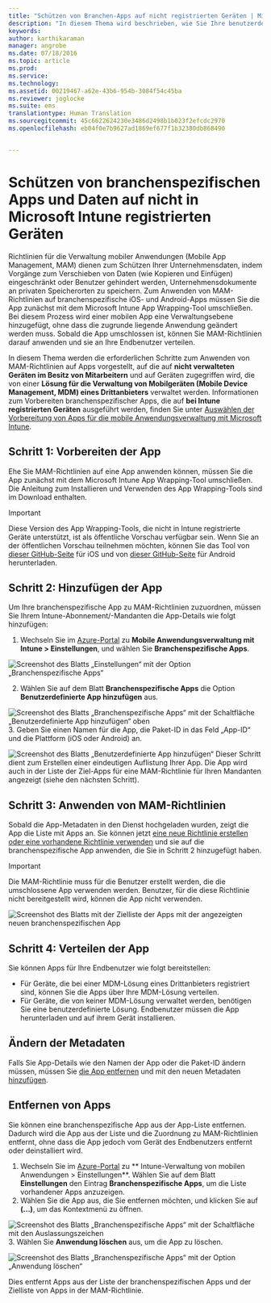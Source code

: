 ```yaml
---
title: "Schützen von Branchen-Apps auf nicht registrierten Geräten | Microsoft Intune"
description: "In diesem Thema wird beschrieben, wie Sie Ihre benutzerdefinierte Reihe von Branchen-Apps vorbereiten können, sodass Sie Verwaltungsrichtlinien für mobile Apps anwenden können, die helfen können, Datenverluste zu verhindern."
keywords: 
author: karthikaraman
manager: angrobe
ms.date: 07/18/2016
ms.topic: article
ms.prod: 
ms.service: 
ms.technology: 
ms.assetid: 00219467-a62e-43b6-954b-3084f54c45ba
ms.reviewer: joglocke
ms.suite: ems
translationtype: Human Translation
ms.sourcegitcommit: 45c6622624230e3486d2498b1b023f2efcdc2970
ms.openlocfilehash: eb04f0e7b9627ad1869ef677f1b32380db868490


---
```


# Schützen von branchenspezifischen Apps und Daten auf nicht in Microsoft Intune registrierten Geräten

Richtlinien für die Verwaltung mobiler Anwendungen (Mobile App Management, MAM) dienen zum Schützen Ihrer Unternehmensdaten, indem Vorgänge zum Verschieben von Daten (wie Kopieren und Einfügen) eingeschränkt oder Benutzer gehindert werden, Unternehmensdokumente an privaten Speicherorten zu speichern.   Zum Anwenden von MAM-Richtlinien auf branchenspezifische iOS- und Android-Apps müssen Sie die App zunächst mit dem Microsoft Intune App Wrapping-Tool umschließen.  Bei diesem Prozess wird einer mobilen App eine Verwaltungsebene hinzugefügt, ohne dass die zugrunde liegende Anwendung geändert werden muss.  Sobald die App umschlossen ist, können Sie MAM-Richtlinien darauf anwenden und sie an Ihre Endbenutzer verteilen.  

In diesem Thema werden die erforderlichen Schritte zum Anwenden von MAM-Richtlinien auf Apps vorgestellt, auf die auf **nicht verwalteten Geräten im Besitz von Mitarbeitern** und auf Geräten zugegriffen wird, die von einer **Lösung für die Verwaltung von Mobilgeräten (Mobile Device Management, MDM) eines Drittanbieters** verwaltet werden.  Informationen zum Vorbereiten branchenspezifischer Apps, die auf **bei Intune registrierten Geräten** ausgeführt werden, finden Sie unter [Auswählen der Vorbereitung von Apps für die mobile Anwendungsverwaltung mit Microsoft Intune](decide-how-to-prepare-apps-for-mobile-application-management-with-microsoft-intune.md).
##  Schritt 1: Vorbereiten der App
Ehe Sie MAM-Richtlinien auf eine App anwenden können, müssen Sie die App zunächst mit dem Microsoft Intune App Wrapping-Tool umschließen.  Die Anleitung zum Installieren und Verwenden des App Wrapping-Tools sind im Download enthalten.  
>[!IMPORTANT]  
>Diese Version des App Wrapping-Tools, die nicht in Intune registrierte Geräte unterstützt, ist als öffentliche Vorschau verfügbar sein. Wenn Sie an der öffentlichen Vorschau teilnehmen möchten, können Sie das Tool von [dieser GitHub-Seite](https://github.com/msintuneappsdk/intune-app-wrapper-ios-preview) für iOS und von [dieser GitHub-Seite](https://github.com/msintuneappsdk/intune-app-wrapper-android-preview) für Android herunterladen.

## Schritt 2: Hinzufügen der App

Um Ihre branchenspezifische App zu MAM-Richtlinien zuzuordnen, müssen Sie Ihrem Intune-Abonnement/-Mandanten die App-Details wie folgt hinzufügen:

1. Wechseln Sie im [Azure-Portal](https://portal.azure.com/) zu **Mobile Anwendungsverwaltung mit Intune > Einstellungen**, und wählen Sie **Branchenspezifische Apps**.

  ![Screenshot des Blatts „Einstellungen“ mit der Option „Branchenspezifische Apps“](../media/mam-azure-portal-lob-on-settings.png)

2. Wählen Sie auf dem Blatt **Branchenspezifische Apps** die Option **Benutzerdefinierte App hinzufügen** aus.

  ![Screenshot des Blatts „Branchenspezifische Apps“ mit der Schaltfläche „Benutzerdefinierte App hinzufügen“ oben](../media/mam-azure-portal-add-lob-app-action.png)
3.  Geben Sie einen Namen für die App, die Paket-ID in das Feld „App-ID“ und die Plattform (iOS oder Android) an.

  ![Screenshot des Blatts „Benutzerdefinierte App hinzufügen“ ](../media/mam-azure-portal-add-app-details.png) Dieser Schritt dient zum Erstellen einer eindeutigen Auflistung Ihrer App.  Die App wird auch in der Liste der Ziel-Apps für eine MAM-Richtlinie für Ihren Mandanten angezeigt (siehe den nächsten Schritt).

## Schritt 3: Anwenden von MAM-Richtlinien
Sobald die App-Metadaten in den Dienst hochgeladen wurden, zeigt die App die Liste mit Apps an.  Sie können jetzt [eine neue Richtlinie erstellen oder eine vorhandene Richtlinie verwenden](create-and-deploy-mobile-app-management-policies-with-microsoft-intune.md) und sie auf die branchenspezifische App anwenden, die Sie in Schritt 2 hinzugefügt haben.

>[!IMPORTANT]
>Die MAM-Richtlinie muss für die Benutzer erstellt werden, die die umschlossene App verwenden werden.  Benutzer, für die diese Richtlinie nicht bereitgestellt wird, können die App nicht verwenden.


  ![Screenshot des Blatts mit der Zielliste der Apps mit der angezeigten neuen branchenspezifischen App](../media/mam-azure-portal-lob-on-targeted-app-list.png)
## Schritt 4: Verteilen der App
Sie können Apps für Ihre Endbenutzer wie folgt bereitstellen:
* Für Geräte, die bei einer MDM-Lösung eines Drittanbieters registriert sind, können Sie die Apps über Ihre MDM-Lösung verteilen.
* Für Geräte, die von keiner MDM-Lösung verwaltet werden, benötigen Sie eine benutzerdefinierte Lösung. Endbenutzer müssen die App herunterladen und auf ihrem Gerät installieren.

## Ändern der Metadaten
Falls Sie App-Details wie den Namen der App oder die Paket-ID ändern müssen, müssen Sie [die App entfernen](#remove-apps) und mit den neuen Metadaten [hinzufügen](#step-2-add-the-app).

##  Entfernen von Apps
Sie können eine branchenspezifische App aus der App-Liste entfernen.  Dadurch wird die App aus der Liste und die Zuordnung zu MAM-Richtlinien entfernt, ohne dass die App jedoch vom Gerät des Endbenutzers entfernt oder deinstalliert wird.  

1.  Wechseln Sie im [Azure-Portal](https://portal.azure.com/) zu ** Intune-Verwaltung von mobilen Anwendungen > Einstellungen**.  Wählen Sie auf dem Blatt **Einstellungen** den Eintrag **Branchenspezifische Apps**, um die Liste vorhandener Apps anzuzeigen.  
2.  Wählen Sie die App aus, die Sie entfernen möchten, und klicken Sie auf **(...)**, um das Kontextmenü zu öffnen.

  ![Screenshot des Blatts „Branchenspezifische Apps“ mit der Schaltfläche mit den Auslassungszeichen](../media/mam-azure-portal-lob-context-menu.png)
3.  Wählen Sie **Anwendung löschen** aus, um die App zu löschen.

  ![Screenshot des Blatts „Branchenspezifische Apps“ mit der Option „Anwendung löschen“](../media/mam-azure-portal-delete-app.png)

  Dies entfernt Apps aus der Liste der branchenspezifischen Apps und der Zielliste von Apps in der MAM-Richtlinie.



<!--HONumber=Sep16_HO2-->


